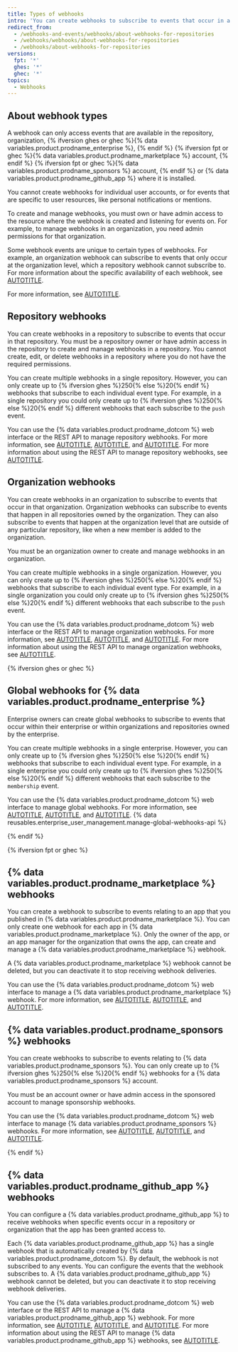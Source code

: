 ```yaml
---
title: Types of webhooks
intro: 'You can create webhooks to subscribe to events that occur in a specific repository, organization, {% ifversion ghes or ghec %}{% data variables.product.prodname_enterprise %}, {% endif %} {% ifversion fpt or ghec %}{% data variables.product.prodname_marketplace %} account, {% endif %} {% ifversion fpt or ghec %}{% data variables.product.prodname_sponsors %} account, {% endif %} or {% data variables.product.prodname_github_app %}.'
redirect_from:
  - /webhooks-and-events/webhooks/about-webhooks-for-repositories
  - /webhooks/webhooks/about-webhooks-for-repositories
  - /webhooks/about-webhooks-for-repositories
versions:
  fpt: '*'
  ghes: '*'
  ghec: '*'
topics:
  - Webhooks
---
```


## About webhook types

A webhook can only access events that are available in the repository, organization, {% ifversion ghes or ghec %}{% data variables.product.prodname_enterprise %}, {% endif %} {% ifversion fpt or ghec %}{% data variables.product.prodname_marketplace %} account, {% endif %} {% ifversion fpt or ghec %}{% data variables.product.prodname_sponsors %} account, {% endif %} or {% data variables.product.prodname_github_app %} where it is installed.

You cannot create webhooks for individual user accounts, or for events that are specific to user resources, like personal notifications or mentions.

To create and manage webhooks, you must own or have admin access to the resource where the webhook is created and listening for events on. For example, to manage webhooks in an organization, you need admin permissions for that organization.

Some webhook events are unique to certain types of webhooks. For example, an organization webhook can subscribe to events that only occur at the organization level, which a repository webhook cannot subscribe to. For more information about the specific availability of each webhook, see [AUTOTITLE](/webhooks/webhook-events-and-payloads).

For more information, see [AUTOTITLE](/webhooks/about-webhooks).

## Repository webhooks

You can create webhooks in a repository to subscribe to events that occur in that repository. You must be a repository owner or have admin access in the repository to create and manage webhooks in a repository. You cannot create, edit, or delete webhooks in a repository where you do not have the required permissions.

You can create multiple webhooks in a single repository. However, you can only create up to {% ifversion ghes %}250{% else %}20{% endif %} webhooks that subscribe to each individual event type. For example, in a single repository you could only create up to {% ifversion ghes %}250{% else %}20{% endif %} different webhooks that each subscribe to the `push` event.

You can use the {% data variables.product.prodname_dotcom %} web interface or the REST API to manage repository webhooks. For more information, see [AUTOTITLE](/webhooks/using-webhooks/creating-webhooks#creating-a-repository-webhook), [AUTOTITLE](/webhooks/using-webhooks/editing-webhooks#editing-a-repository-webhook), and [AUTOTITLE](/webhooks/using-webhooks/disabling-webhooks#disabling-a-repository-webhook). For more information about using the REST API to manage repository webhooks, see [AUTOTITLE](/rest/webhooks).

## Organization webhooks

You can create webhooks in an organization to subscribe to events that occur in that organization. Organization webhooks can subscribe to events that happen in all repositories owned by the organization. They can also subscribe to events that happen at the organization level that are outside of any particular repository, like when a new member is added to the organization.

You must be an organization owner to create and manage webhooks in an organization.

You can create multiple webhooks in a single organization. However, you can only create up to {% ifversion ghes %}250{% else %}20{% endif %} webhooks that subscribe to each individual event type. For example, in a single organization you could only create up to {% ifversion ghes %}250{% else %}20{% endif %} different webhooks that each subscribe to the `push` event.

You can use the {% data variables.product.prodname_dotcom %} web interface or the REST API to manage organization webhooks. For more information, see [AUTOTITLE](/webhooks/using-webhooks/creating-webhooks#creating-an-organization-webhook), [AUTOTITLE](/webhooks/using-webhooks/editing-webhooks#editing-an-organization-webhook), and [AUTOTITLE](/webhooks/using-webhooks/disabling-webhooks#disabling-an-organization-webhook). For more information about using the REST API to manage organization webhooks, see [AUTOTITLE](/rest/orgs/webhooks).

{% ifversion ghes or ghec %}

## Global webhooks for {% data variables.product.prodname_enterprise %}

Enterprise owners can create global webhooks to subscribe to events that occur within their enterprise or within organizations and repositories owned by the enterprise.

You can create multiple webhooks in a single enterprise. However, you can only create up to {% ifversion ghes %}250{% else %}20{% endif %} webhooks that subscribe to each individual event type. For example, in a single enterprise you could only create up to {% ifversion ghes %}250{% else %}20{% endif %} different webhooks that each subscribe to the `membership` event.

You can use the {% data variables.product.prodname_dotcom %} web interface to manage global webhooks. For more information, see [AUTOTITLE](/webhooks/using-webhooks/creating-webhooks#creating-a-global-webhook-for-a-github-enterprise), [AUTOTITLE](/webhooks/using-webhooks/editing-webhooks#editing-a-global-webhook-for-a-github-enterprise), and [AUTOTITLE](/webhooks/using-webhooks/disabling-webhooks#disabling-a-global-webhook-for-a-github-enterprise). {% data reusables.enterprise_user_management.manage-global-webhooks-api %}

{% endif %}

{% ifversion fpt or ghec %}

## {% data variables.product.prodname_marketplace %} webhooks

You can create a webhook to subscribe to events relating to an app that you published in {% data variables.product.prodname_marketplace %}. You can only create one webhook for each app in {% data variables.product.prodname_marketplace %}. Only the owner of the app, or an app manager for the organization that owns the app, can create and manage a {% data variables.product.prodname_marketplace %} webhook.

A {% data variables.product.prodname_marketplace %} webhook cannot be deleted, but you can deactivate it to stop receiving webhook deliveries.

You can use the {% data variables.product.prodname_dotcom %} web interface to manage a {% data variables.product.prodname_marketplace %} webhook. For more information, see [AUTOTITLE](/webhooks/using-webhooks/creating-webhooks#creating-a-github-marketplace-webhook), [AUTOTITLE](/webhooks/using-webhooks/editing-webhooks#editing-a-github-marketplace-webhook), and [AUTOTITLE](/webhooks/using-webhooks/disabling-webhooks#disabling-a-github-marketplace-webhook).

## {% data variables.product.prodname_sponsors %} webhooks

You can create webhooks to subscribe to events relating to {% data variables.product.prodname_sponsors %}. You can only create up to {% ifversion ghes %}250{% else %}20{% endif %} webhooks for a {% data variables.product.prodname_sponsors %} account.

You must be an account owner or have admin access in the sponsored account to manage sponsorship webhooks.

You can use the {% data variables.product.prodname_dotcom %} web interface to manage {% data variables.product.prodname_sponsors %} webhooks. For more information, see [AUTOTITLE](/webhooks/using-webhooks/creating-webhooks#creating-a-github-sponsors-webhook), [AUTOTITLE](/webhooks/using-webhooks/editing-webhooks#editing-a-github-sponsors-webhook), and [AUTOTITLE](/webhooks/using-webhooks/disabling-webhooks#disabling-a-github-sponsors-webhook).

{% endif %}

## {% data variables.product.prodname_github_app %} webhooks

You can configure a {% data variables.product.prodname_github_app %} to receive webhooks when specific events occur in a repository or organization that the app has been granted access to.

Each {% data variables.product.prodname_github_app %} has a single webhook that is automatically created by {% data variables.product.prodname_dotcom %}. By default, the webhook is not subscribed to any events. You can configure the events that the webhook subscribes to. A {% data variables.product.prodname_github_app %} webhook cannot be deleted, but you can deactivate it to stop receiving webhook deliveries.

You can use the {% data variables.product.prodname_dotcom %} web interface or the REST API to manage a {% data variables.product.prodname_github_app %} webhook. For more information, see [AUTOTITLE](/webhooks/using-webhooks/creating-webhooks#creating-webhooks-for-a-github-app), [AUTOTITLE](/webhooks/using-webhooks/editing-webhooks#editing-webhooks-for-a-github-app), and [AUTOTITLE](/webhooks/using-webhooks/disabling-webhooks#disabling-webhooks-for-a-github-app). For more information about using the REST API to manage {% data variables.product.prodname_github_app %} webhooks, see [AUTOTITLE](/rest/apps/webhooks).

